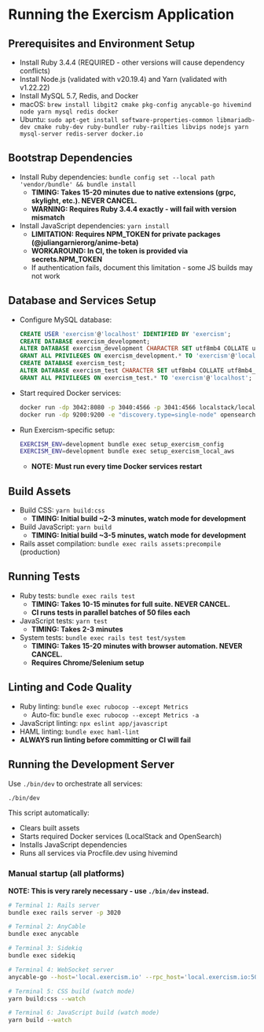 # Running the Exercism Application

## Prerequisites and Environment Setup

- Install Ruby 3.4.4 (REQUIRED - other versions will cause dependency conflicts)
- Install Node.js (validated with v20.19.4) and Yarn (validated with v1.22.22)
- Install MySQL 5.7, Redis, and Docker
- macOS: `brew install libgit2 cmake pkg-config anycable-go hivemind node yarn mysql redis docker`
- Ubuntu: `sudo apt-get install software-properties-common libmariadb-dev cmake ruby-dev ruby-bundler ruby-railties libvips nodejs yarn mysql-server redis-server docker.io`

## Bootstrap Dependencies

- Install Ruby dependencies: `bundle config set --local path 'vendor/bundle' && bundle install`
  - **TIMING: Takes 15-20 minutes due to native extensions (grpc, skylight, etc.). NEVER CANCEL.**
  - **WARNING: Requires Ruby 3.4.4 exactly - will fail with version mismatch**
- Install JavaScript dependencies: `yarn install`
  - **LIMITATION: Requires NPM_TOKEN for private packages (@juliangarnierorg/anime-beta)**
  - **WORKAROUND: In CI, the token is provided via secrets.NPM_TOKEN**
  - If authentication fails, document this limitation - some JS builds may not work

## Database and Services Setup

- Configure MySQL database:

  ```sql
  CREATE USER 'exercism'@'localhost' IDENTIFIED BY 'exercism';
  CREATE DATABASE exercism_development;
  ALTER DATABASE exercism_development CHARACTER SET utf8mb4 COLLATE utf8mb4_unicode_ci;
  GRANT ALL PRIVILEGES ON exercism_development.* TO 'exercism'@'localhost';
  CREATE DATABASE exercism_test;
  ALTER DATABASE exercism_test CHARACTER SET utf8mb4 COLLATE utf8mb4_unicode_ci;
  GRANT ALL PRIVILEGES ON exercism_test.* TO 'exercism'@'localhost';
  ```

- Start required Docker services:

  ```bash
  docker run -dp 3042:8080 -p 3040:4566 -p 3041:4566 localstack/localstack:2.3.2
  docker run -dp 9200:9200 -e "discovery.type=single-node" opensearchproject/opensearch:2.11.0
  ```

- Run Exercism-specific setup:
  ```bash
  EXERCISM_ENV=development bundle exec setup_exercism_config
  EXERCISM_ENV=development bundle exec setup_exercism_local_aws
  ```
  - **NOTE: Must run every time Docker services restart**

## Build Assets

- Build CSS: `yarn build:css`
  - **TIMING: Initial build ~2-3 minutes, watch mode for development**
- Build JavaScript: `yarn build`
  - **TIMING: Initial build ~3-5 minutes, watch mode for development**
- Rails asset compilation: `bundle exec rails assets:precompile` (production)

## Running Tests

- Ruby tests: `bundle exec rails test`
  - **TIMING: Takes 10-15 minutes for full suite. NEVER CANCEL.**
  - **CI runs tests in parallel batches of 50 files each**
- JavaScript tests: `yarn test`
  - **TIMING: Takes 2-3 minutes**
- System tests: `bundle exec rails test test/system`
  - **TIMING: Takes 15-20 minutes with browser automation. NEVER CANCEL.**
  - **Requires Chrome/Selenium setup**

## Linting and Code Quality

- Ruby linting: `bundle exec rubocop --except Metrics`
  - Auto-fix: `bundle exec rubocop --except Metrics -a`
- JavaScript linting: `npx eslint app/javascript`
- HAML linting: `bundle exec haml-lint`
- **ALWAYS run linting before committing or CI will fail**

## Running the Development Server

Use `./bin/dev` to orchestrate all services:

```bash
./bin/dev
```

This script automatically:

- Clears built assets
- Starts required Docker services (LocalStack and OpenSearch)
- Installs JavaScript dependencies
- Runs all services via Procfile.dev using hivemind

### Manual startup (all platforms)

**NOTE: This is very rarely necessary - use `./bin/dev` instead.**

```bash
# Terminal 1: Rails server
bundle exec rails server -p 3020

# Terminal 2: AnyCable
bundle exec anycable

# Terminal 3: Sidekiq
bundle exec sidekiq

# Terminal 4: WebSocket server
anycable-go --host='local.exercism.io' --rpc_host='local.exercism.io:50051' --port=3334

# Terminal 5: CSS build (watch mode)
yarn build:css --watch

# Terminal 6: JavaScript build (watch mode)
yarn build --watch
```
